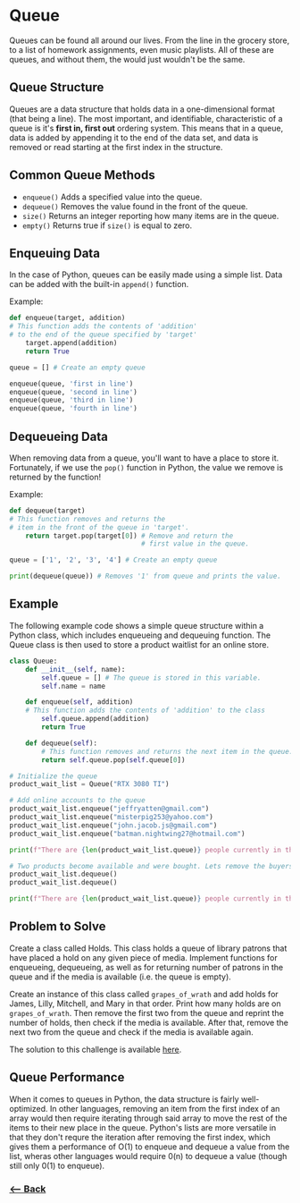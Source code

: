 # Queue

Queues can be found all around our lives. From the line in the grocery store, to a list of homework assignments, even music playlists. All of these are queues, and without them, the would just wouldn't be the same.

## Queue Structure

Queues are a data structure that holds data in a one-dimensional format (that being a line). The most important, and identifiable, characteristic of a queue is it's **first in, first out** ordering system. This means that in a queue, data is added by appending it to the end of the data set, and data is removed or read starting at the first index in the structure.

## Common Queue Methods

* ``enqueue()`` Adds a specified value into the queue.
* ``dequeue()`` Removes the value found in the front of the queue.
* ``size()`` Returns an integer reporting how many items are in the queue.
* ``empty()`` Returns true if ``size()`` is equal to zero.

## Enqueuing Data

In the case of Python, queues can be easily made using a simple list. Data can be added with the built-in ``append()`` function.

Example:
```python
def enqueue(target, addition)
# This function adds the contents of 'addition'
# to the end of the queue specified by 'target'
    target.append(addition)
    return True

queue = [] # Create an empty queue

enqueue(queue, 'first in line')
enqueue(queue, 'second in line')
enqueue(queue, 'third in line')
enqueue(queue, 'fourth in line')

```

## Dequeueing Data

When removing data from a queue, you'll want to have a place to store it. Fortunately, if we use the ``pop()`` function in Python, the value we remove is returned by the function!

Example:
```python
def dequeue(target)
# This function removes and returns the
# item in the front of the queue in 'target'.
    return target.pop(target[0]) # Remove and return the
                                 # first value in the queue.

queue = ['1', '2', '3', '4'] # Create an empty queue

print(dequeue(queue)) # Removes '1' from queue and prints the value.
```

## Example

The following example code shows a simple queue structure within a Python class, which includes enqueueing and dequeuing function. The Queue class is then used to store a product waitlist for an online store.

```python
class Queue:
    def __init__(self, name):
        self.queue = [] # The queue is stored in this variable.
        self.name = name

    def enqueue(self, addition)
    # This function adds the contents of 'addition' to the class
        self.queue.append(addition)
        return True

    def dequeue(self):
        # This function removes and returns the next item in the queue.
        return self.queue.pop(self.queue[0])

# Initialize the queue
product_wait_list = Queue("RTX 3080 TI")

# Add online accounts to the queue
product_wait_list.enqueue("jeffryatten@gmail.com")
product_wait_list.enqueue("misterpig253@yahoo.com")
product_wait_list.enqueue("john.jacob.js@gmail.com")
product_wait_list.enqueue("batman.nightwing27@hotmail.com")

print(f"There are {len(product_wait_list.queue)} people currently in the queue.")

# Two products become available and were bought. Lets remove the buyers from the queue.
product_wait_list.dequeue()
product_wait_list.dequeue()

print(f"There are {len(product_wait_list.queue)} people currently in the queue.")
```

## Problem to Solve

Create a class called Holds. This class holds a queue of library patrons that have placed a hold on any given piece of media. Implement functions for enqueueing, dequeueing, as well as for returning number of patrons in the queue and if the media is available (i.e. the queue is empty).

Create an instance of this class called ``grapes_of_wrath`` and add holds for James, Lilly, Mitchell, and Mary in that order. Print how many holds are on ``grapes_of_wrath``. Then remove the first two from the queue and reprint the number of holds, then check if the media is available. After that, remove the next two from the queue and check if the media is available again.

The solution to this challenge is available [here](/res/grapes_of_wrath.py).

## Queue Performance

When it comes to queues in Python, the data structure is fairly well-optimized. In other languages, removing an item from the first index of an array would then require iterating through said array to move the rest of the items to their new place in the queue. Python's lists are more versatile in that they don't requre the iteration after removing the first index, which gives them a performance of O(1) to enqueue and dequeue a value from the list, wheras other languages would require 0(n) to dequeue a value (though still only 0(1) to enqueue).

### [<-- Back](../README.md)